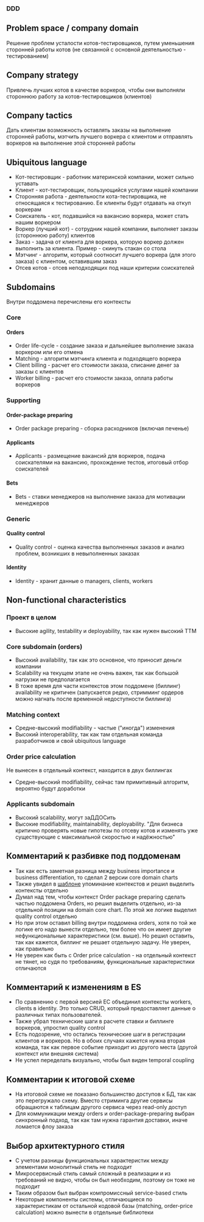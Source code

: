 ### DDD

## Problem space / company domain

Решение проблем усталости котов-тестировщиков, путем уменьшения сторонней работы котов (не связанной с основной деятельностью - тестированием)

## Company strategy

Привлечь лучших котов в качестве воркеров, чтобы они выполняли стороннюю работу за котов-тестировщиков (клиентов)

## Company tactics

Дать клиентам возможность оставлять заказы на выполнение сторонней работы, мэтчить лучшего воркера с клиентом и отправлять воркеров на выполнение этой сторонней работы

## Ubiquitous language

- Кот-тестировщик - работник материнской компании, может сильно уставать
- Клиент - кот-тестировщик, пользующийся услугами нашей компании
- Сторонняя работа - деятельности кота-тестировщика, не относящаяся к тестированию. Ее клиенты будут отдавать на откуп воркерам
- Соискатель - кот, подавшийся на вакансию воркера, может стать нашим воркером
- Воркер (лучший кот) - сотрудник нашей компании, выполняет заказы (стороннюю работу) клиентов
- Заказ - задача от клиента для воркера, которую воркер должен выполнить за клиента. Пример - скинуть стакан со стола
- Мэтчинг - алгоритм, который соотносит лучшего воркера (для этого заказа) с клиентом, оставившим заказ
- Отсев котов - отсев неподходящих под наши критерии соискателей

## Subdomains

Внутри поддомена перечислены его контексты

### Core

#### Orders
- Order life-cycle - создание заказа и дальнейшее выполнение заказа воркером или его отмена
- Matching - алгоритм мэтчинга клиента и подходящего воркера
- Client billing - расчет его стоимости заказа, списание денег за заказы с клиентов
- Worker billing - расчет его стоимости заказа, оплата работы воркеров

### Supporting

#### Order-package preparing
- Order package preparing - сборка расходников (включая печенье)
#### Applicants
- Applicants - размещение вакансий для воркеров, подача соискателями на вакансию, прохождение тестов, итоговый отбор соискателей
#### Bets
- Bets - ставки менеджеров на выполнение заказа для мотивации менеджеров

### Generic

#### Quality control
- Quality control - оценка качества выполненных заказов и анализ проблем, возникших в невыполненных заказах
#### Identity
- Identity - хранит данные о managers, clients, workers

## Non-functional characteristics

### Проект в целом
- Высокие agility, testability и deployability, так как нужен высокий TTM

### Core subdomain (orders)
- Высокий availability, так как это основное, что приносит деньги компании
- Scalability на текущем этапе не очень важен, так как большой нагрузки не предполагается
- В тоже время для части контекстов этом поддомене (биллинг) availability не критичен (запускается редко, стримминг ордеров можно нагнать после временной недоступности биллинга)

### Matching context
- Средне-высокий modifiability - частые ("иногда") изменения
- Высокий interoperability, так как там отдельная команда разработчиков и свой ubiquitous language

### Order price calculation

Не вынесен в отдельный контекст, находится в двух биллингах

- Средне-высокий modifiability, сейчас там примитивный алгоритм, вероятно будут доработки

### Applicants subdomain

- Высокий scalability, могут заДДОСить
- Высокие modifiability, maintainability, deployability. "Для бизнеса критично проверять новые гипотезы по отсеву котов и изменять уже существующие с максимальной скоростью и надёжностью"

## Комментарий к разбивке под поддоменам

- Так как есть заметная разница между business importance и business differentiation, то сделал 2 версии core domain charts
- Также увидел в [шаблоне](https://github.com/ddd-crew/core-domain-charts) упоминание контекстов и решил выделить контексты отдельно
- Думал над тем, чтобы контекст Order package preparing сделать частью поддомена Orders, но решил выделить отдельно, из-за отдельной позиции на domain core chart. По этой же логике выделил quality control отдельно
- Но при этом оставил billing внутри поддомена orders, хотя по той же логике его надо вынести отдельно, тем более что он имеет другие нефункциональные характеристики (см. выше). Но решил оставить, так как кажется, биллинг не решает отдельную задачу. Не уверен, как правильно
- Не уверен как быть с Order price calculation - на отдельный контекст не тянет, но судя по требованиям, функциональные характеристики отличаются

## Комментарий к изменениям в ES

- По сравнению с первой версией ЕС объединил контексты workers, clients в identity. Это только CRUD, который предоставляет данные о различных типах пользователей.
- Также убрал технические шаги в расчете ставки и биллинге воркеров, упростил quality control
- Есть подозрение, что остались технические шаги в регистрации клиентов и воркеров. Но в обоих случаях кажется нужна вторая команда, так как первое событие приходит из другого места (другой контекст или внешняя система)
- Не успел переделать визуально, чтобы был виден temporal coupling

## Комментарии к итоговой схеме

- На итоговой схеме не показано большинство доступов к БД, так как это перегружало схему. Вместо стриминга другие сервисы обращаются к таблицам другого сервиса через read-only доступ
- Для коммуникации между orders и order-package-preparing выбран синхронный подход, так как там нужна гарантия доставки, иначе ломается флоу заказа

## Выбор архитектурного стиля

- С учетом разницы функциональных характеристик между элементами монолитный стиль не подходит
- Микросервисный стиль самый сложный в реализации и из требований не видно, чтобы он был необходим, поэтому он тоже не подходит
- Таким образом был выбран компромиссный service-based стиль
- Некоторые компоненты системы, отличающиеся по характеристикам от остальной кодовой базы (matching, order-price calculation) можно вынести в отдельные библиотеки
